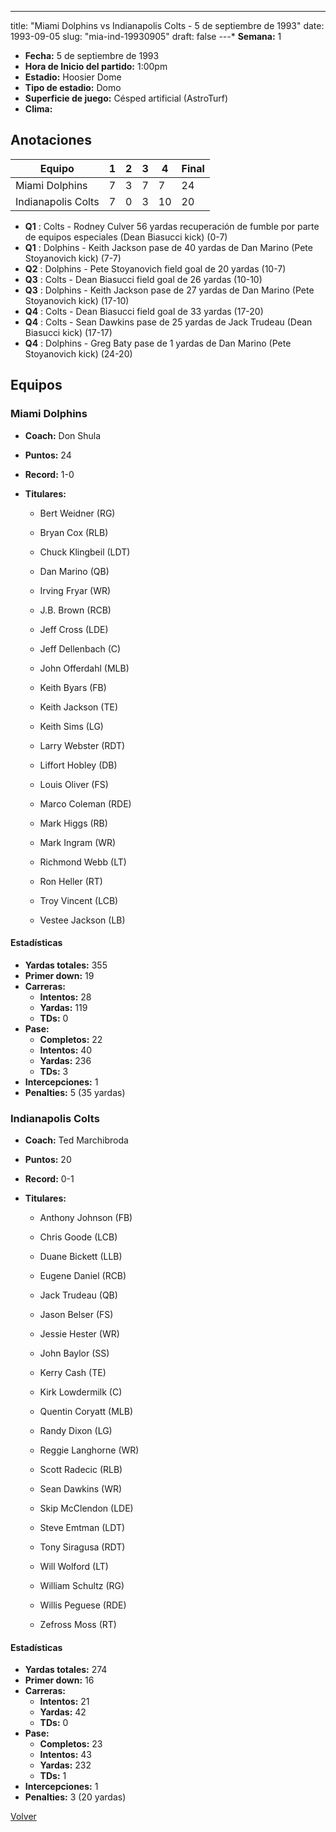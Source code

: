 ---
title: "Miami Dolphins vs Indianapolis Colts - 5 de septiembre de 1993"
date: 1993-09-05
slug: "mia-ind-19930905"
draft: false
---* **Semana:** 1
* **Fecha:** 5 de septiembre de 1993
* **Hora de Inicio del partido:** 1:00pm
* **Estadio:** Hoosier Dome
* **Tipo de estadio:** Domo
* **Superficie de juego:** Césped artificial (AstroTurf)
* **Clima:** 




## Anotaciones
| Equipo | 1 | 2 | 3 | 4 | Final |
|--------|---|---|---|---|-------|
| Miami Dolphins  | 7 | 3 | 7 | 7  | 24 |
| Indianapolis Colts  | 7 | 0 | 3 | 10  | 20 |
* **Q1** : Colts - Rodney Culver 56 yardas recuperación de fumble por parte de equipos especiales (Dean Biasucci kick) (0-7)
* **Q1** : Dolphins - Keith Jackson pase de 40 yardas de Dan Marino (Pete Stoyanovich kick) (7-7)
* **Q2** : Dolphins - Pete Stoyanovich field goal de 20 yardas (10-7)
* **Q3** : Colts - Dean Biasucci field goal de 26 yardas (10-10)
* **Q3** : Dolphins - Keith Jackson pase de 27 yardas de Dan Marino (Pete Stoyanovich kick) (17-10)
* **Q4** : Colts - Dean Biasucci field goal de 33 yardas (17-20)
* **Q4** : Colts - Sean Dawkins pase de 25 yardas de Jack Trudeau (Dean Biasucci kick) (17-17)
* **Q4** : Dolphins - Greg Baty pase de 1 yardas de Dan Marino (Pete Stoyanovich kick) (24-20)


## Equipos


### Miami Dolphins
* **Coach:** Don Shula
* **Puntos:** 24
* **Record:** 1-0
* **Titulares:** 

  * Bert Weidner (RG) 

  * Bryan Cox (RLB) 

  * Chuck Klingbeil (LDT) 

  * Dan Marino (QB) 

  * Irving Fryar (WR) 

  * J.B. Brown (RCB) 

  * Jeff Cross (LDE) 

  * Jeff Dellenbach (C) 

  * John Offerdahl (MLB) 

  * Keith Byars (FB) 

  * Keith Jackson (TE) 

  * Keith Sims (LG) 

  * Larry Webster (RDT) 

  * Liffort Hobley (DB) 

  * Louis Oliver (FS) 

  * Marco Coleman (RDE) 

  * Mark Higgs (RB) 

  * Mark Ingram (WR) 

  * Richmond Webb (LT) 

  * Ron Heller (RT) 

  * Troy Vincent (LCB) 

  * Vestee Jackson (LB) 

#### Estadísticas
* **Yardas totales:** 355
* **Primer down:** 19
* **Carreras:**
  * **Intentos:** 28
  * **Yardas:** 119
  * **TDs:** 0
* **Pase:**
  * **Completos:** 22
  * **Intentos:** 40
  * **Yardas:** 236
  * **TDs:** 3
* **Intercepciones:** 1
* **Penalties:** 5 (35 yardas)

### Indianapolis Colts
* **Coach:** Ted Marchibroda
* **Puntos:** 20
* **Record:** 0-1
* **Titulares:** 

  * Anthony Johnson (FB) 

  * Chris Goode (LCB) 

  * Duane Bickett (LLB) 

  * Eugene Daniel (RCB) 

  * Jack Trudeau (QB) 

  * Jason Belser (FS) 

  * Jessie Hester (WR) 

  * John Baylor (SS) 

  * Kerry Cash (TE) 

  * Kirk Lowdermilk (C) 

  * Quentin Coryatt (MLB) 

  * Randy Dixon (LG) 

  * Reggie Langhorne (WR) 

  * Scott Radecic (RLB) 

  * Sean Dawkins (WR) 

  * Skip McClendon (LDE) 

  * Steve Emtman (LDT) 

  * Tony Siragusa (RDT) 

  * Will Wolford (LT) 

  * William Schultz (RG) 

  * Willis Peguese (RDE) 

  * Zefross Moss (RT) 

#### Estadísticas
* **Yardas totales:** 274
* **Primer down:** 16
* **Carreras:**
  * **Intentos:** 21
  * **Yardas:** 42
  * **TDs:** 0
* **Pase:**
  * **Completos:** 23
  * **Intentos:** 43
  * **Yardas:** 232
  * **TDs:** 1
* **Intercepciones:** 1
* **Penalties:** 3 (20 yardas)


[Volver](/historia/1993)
